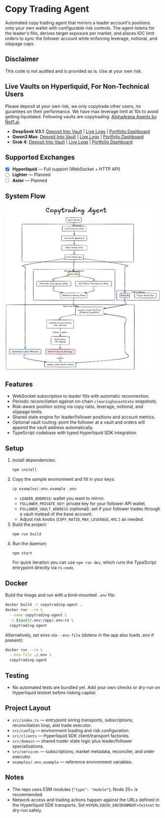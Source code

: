 # Copy Trading Agent

Automated copy trading agent that mirrors a leader account's positions onto your own wallet with configurable risk controls. The agent listens for the leader's fills, derives target exposure per market, and places IOC limit orders to sync the follower account while enforcing leverage, notional, and slippage caps.

## Disclaimer

This code is not audited and is provided as is. Use at your own risk.

## Live Vaults on Hyperliquid, For Non-Technical Users

Please deposit at your own risk, we only copytrade other users, no gurantees on their performance. We have max leverage limit at 10x to avoid getting liquidated. Following vaults are copytrading: [AlphaArena Agents by Nof1.ai](https://nof1.ai).

- **DeepSeek V3.1**: [Deposit Into Vault](https://app.hyperliquid.xyz/vaults/0x250ca707028959f86c92e410235856622d27306f) | [Live Logs](https://userapi-compute.eigencloud.xyz/logs/0x4418BA3C4a1E52BBd8f1133fA136CCED3807c6f9) | [Portfolio Dashboard](https://www.coinglass.com/hyperliquid/0x250ca707028959f86c92e410235856622d27306f)
- **Qwen3 Max**: [Deposit Into Vault](https://app.hyperliquid.xyz/vaults/0x391d287ddf3ec911de7e211b4b33364361e194b9) | [Live Logs](https://userapi-compute.eigencloud.xyz/logs/0xfFE88cADD07B343C79d8e617853A1e140c695860) | [Portfolio Dashboard](https://www.coinglass.com/hyperliquid/0x391d287ddf3ec911de7e211b4b33364361e194b9)
- **Grok 4**: [Deposit Into Vault](https://app.hyperliquid.xyz/vaults/0xd3e4cd447dc6657716b56ac11f38825fa8cd60ac) | [Live Logs](https://userapi-compute.eigencloud.xyz/logs/0x9abb8630488a02Ec3410C26785f661fa49218140) | [Portfolio Dashboard](https://www.coinglass.com/hyperliquid/0xd3e4cd447dc6657716b56ac11f38825fa8cd60ac)

## Supported Exchanges

- [x] **Hyperliquid** — Full support (WebSocket + HTTP API)
- [ ] **Lighter** — Planned
- [ ] **Aster** — Planned

## System Flow

![Copytrading Agent Flow](./docs/Flowchart.png)

## Features
- WebSocket subscription to leader fills with automatic reconnection.
- Periodic reconciliation against on-chain `clearinghouseState` snapshots.
- Risk-aware position sizing via copy ratio, leverage, notional, and slippage limits.
- Shared state engine for leader/follower positions and account metrics.
- Optional vault routing: point the follower at a vault and orders will append the vault address automatically.
- TypeScript codebase with typed Hyperliquid SDK integration.

## Setup
1. Install dependencies:
   ```bash
   npm install
   ```
2. Copy the sample environment and fill in your keys:
   ```bash
   cp examples/.env.example .env
   ```
   - `LEADER_ADDRESS`: wallet you want to mirror.
   - `FOLLOWER_PRIVATE_KEY`: private key for your follower API wallet.
   - `FOLLOWER_VAULT_ADDRESS` (optional): set if your follower trades through a vault instead of the base account.
   - Adjust risk knobs (`COPY_RATIO`, `MAX_LEVERAGE`, etc.) as needed.
3. Build the project:
   ```bash
   npm run build
   ```
4. Run the daemon:
   ```bash
   npm start
   ```
   For quick iteration you can use `npm run dev`, which runs the TypeScript entrypoint directly via `ts-node`.

## Docker

Build the image and run with a bind-mounted `.env` file:

```bash
docker build -t copytrading-agent .
docker run --rm \
  --name copytrading-agent \
  -v $(pwd)/.env:/app/.env:ro \
  copytrading-agent
```

Alternatively, set envs via `--env-file` (dotenv in the app also loads .env if present):

```bash
docker run --rm \
  --env-file ./.env \
  copytrading-agent
```

## Testing
- No automated tests are bundled yet. Add your own checks or dry-run on Hyperliquid testnet before risking capital.

## Project Layout
- `src/index.ts` — entrypoint wiring transports, subscriptions, reconciliation loop, and trade executor.
- `src/config` — environment loading and risk configuration.
- `src/clients` — Hyperliquid SDK client/transport factories.
- `src/domain` — shared trader state logic plus leader/follower specializations.
- `src/services` — subscriptions, market metadata, reconciler, and order executor.
- `examples/.env.example` — reference environment variables.

## Notes
- The repo uses ESM modules (`"type": "module"`); Node 20+ is recommended.
- Network access and trading actions happen against the URLs defined in the Hyperliquid SDK transports. Set `HYPERLIQUID_ENVIRONMENT=testnet` to dry-run safely.
